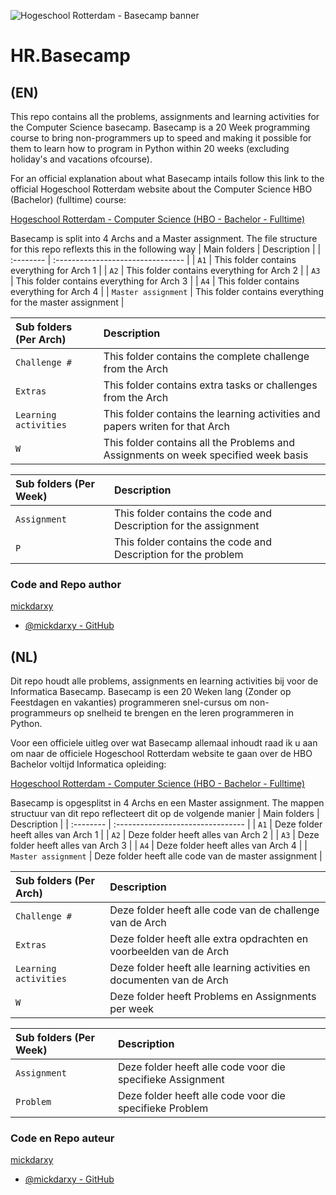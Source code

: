 
![Hogeschool Rotterdam - Basecamp banner](https://i.ytimg.com/vi/Mh8TgtqTss4/maxresdefault.jpg)

# HR.Basecamp

## (EN)
This repo contains all the problems, assignments and learning activities for the Computer Science basecamp. Basecamp is a 20 Week programming course to bring non-programmers up to speed and making it possible for them to learn how to program in Python within 20 weeks (excluding holiday's and vacations ofcourse).

For an official explanation about what Basecamp intails follow this link to the official Hogeschool Rotterdam website about the Computer Science HBO (Bachelor) (fulltime) course:

[Hogeschool Rotterdam - Computer Science (HBO - Bachelor - Fulltime)](https://www.hogeschoolrotterdam.nl/opleidingen/bachelor/informatica/voltijd/)

Basecamp is split into 4 Archs and a Master assignment.
The file structure for this repo reflexts this in the following way
| Main folders | Description                       |
| :-------- | :-------------------------------- |
| `A1` | This folder contains everything for Arch 1 |
| `A2`      | This folder contains everything for Arch 2 |
| `A3`      | This folder contains everything for Arch 3 |
| `A4`      | This folder contains everything for Arch 4 |
| `Master assignment`      | This folder contains everything for the master assignment |

| Sub folders (Per Arch) | Description                       |
| :-------- | :-------------------------------- |
| `Challenge #` | This folder contains the complete challenge from the Arch |
| `Extras`      | This folder contains extra tasks or challenges from the Arch |
| `Learning activities`      | This folder contains the learning activities and papers writen for that Arch |
| `W`      | This folder contains all the Problems and Assignments on week specified week basis |

| Sub folders (Per Week) | Description                       |
| :-------- | :-------------------------------- |
| `Assignment` | This folder contains the code and Description for the assignment |
| `P` | This folder contains the code and Description for the problem |

### Code and Repo author

[mickdarxy]()
- [@mickdarxy - GitHub](https://github.com/mickdarxy)

## (NL)

Dit repo houdt alle problems, assignments en learning activities bij voor de Informatica Basecamp.
Basecamp is een 20 Weken lang (Zonder op Feestdagen en vakanties) programmeren snel-cursus om non-programmeurs op snelheid te brengen en the leren programmeren in Python.

Voor een officiele uitleg over wat Basecamp allemaal inhoudt raad ik u aan om naar de officiele Hogeschool Rotterdam website te gaan over de HBO Bachelor voltijd Informatica opleiding:

[Hogeschool Rotterdam - Computer Science (HBO - Bachelor - Fulltime)](https://www.hogeschoolrotterdam.nl/opleidingen/bachelor/informatica/voltijd/)

Basecamp is opgesplitst in 4 Archs en een Master assignment. The mappen structuur van dit repo reflecteert dit op de volgende manier
| Main folders | Description                       |
| :-------- | :-------------------------------- |
| `A1` | Deze folder heeft alles van Arch 1 |
| `A2`      | Deze folder heeft alles van Arch 2 |
| `A3`      | Deze folder heeft alles van Arch 3 |
| `A4`      | Deze folder heeft alles van Arch 4 |
| `Master assignment`      | Deze folder heeft alle code van de master assignment |

| Sub folders (Per Arch) | Description                       |
| :-------- | :-------------------------------- |
| `Challenge #` | Deze folder heeft alle code van de challenge van de Arch |
| `Extras`      | Deze folder heeft alle extra opdrachten en voorbeelden van de Arch |
| `Learning activities`      | Deze folder heeft alle learning activities en documenten van de Arch |
| `W`      | Deze folder heeft Problems en Assignments per week |

| Sub folders (Per Week) | Description                       |
| :-------- | :-------------------------------- |
| `Assignment` | Deze folder heeft alle code voor die specifieke Assignment |
| `Problem` | Deze folder heeft alle code voor die specifieke Problem |

### Code en Repo auteur

[mickdarxy]()
- [@mickdarxy - GitHub](https://github.com/mickdarxy)
